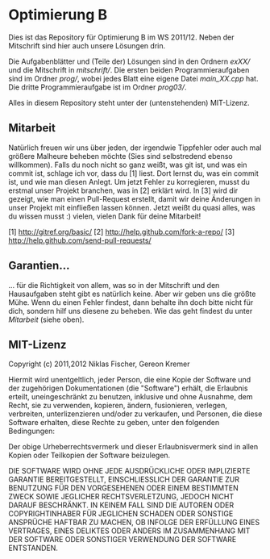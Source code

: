 Optimierung B
=============

Dies ist das Repository für Optimierung B im WS 2011/12.
Neben der Mitschrift sind hier auch unsere Lösungen drin.

Die Aufgabenblätter und (Teile der) Lösungen sind in den Ordnern *exXX/* und die Mitschrift in *mitschrift/*.
Die ersten beiden Programmieraufgaben sind im Ordner *prog/*, wobei jedes Blatt eine eigene Datei *main_XX.cpp* hat.
Die dritte Programmieraufgabe ist im Ordner *prog03/*.

Alles in diesem Repository steht unter der (untenstehenden) MIT-Lizenz.

Mitarbeit
---------
Natürlich freuen wir uns über jeden, der irgendwie Tippfehler oder auch mal größere Malheure beheben möchte (Sies sind selbstredend ebenso willkommen).
Falls du noch nicht so ganz weißt, was git ist, und was ein commit ist, schlage ich vor, dass du [1] liest. Dort lernst du, was ein commit ist, und wie man diesen Anlegt. Um jetzt Fehler zu korregieren, musst du erstmal unser Projekt branchen, was in [2] erklärt wird. In [3] wird dir gezeigt, wie man einen Pull-Request erstellt, damit wir deine Änderungen in unser Projekt mit einfließen lassen können. Jetzt weißt du quasi alles, was du wissen musst :) vielen, vielen Dank für deine Mitarbeit!

[1] http://gitref.org/basic/
[2] http://help.github.com/fork-a-repo/
[3] http://help.github.com/send-pull-requests/


Garantien…
----------
… für die Richtigkeit von allem, was so in der Mitschrift und den Hausaufgaben steht gibt es natürlich keine. Aber wir geben uns die größte Mühe. Wenn du einen Fehler findest, dann behalte ihn doch bitte nicht für dich, sondern hilf uns diesene zu beheben. Wie das geht findest du unter *Mitarbeit* (siehe oben).

MIT-Lizenz
----------

Copyright (c) 2011,2012 Niklas Fischer, Gereon Kremer

Hiermit wird unentgeltlich, jeder Person, die eine Kopie der Software und der zugehörigen Dokumentationen (die "Software") erhält, die Erlaubnis erteilt, uneingeschränkt zu benutzen, inklusive und ohne Ausnahme, dem Recht, sie zu verwenden, kopieren, ändern, fusionieren, verlegen, verbreiten, unterlizenzieren und/oder zu verkaufen, und Personen, die diese Software erhalten, diese Rechte zu geben, unter den folgenden Bedingungen:

Der obige Urheberrechtsvermerk und dieser Erlaubnisvermerk sind in allen Kopien oder Teilkopien der Software beizulegen.

DIE SOFTWARE WIRD OHNE JEDE AUSDRÜCKLICHE ODER IMPLIZIERTE GARANTIE BEREITGESTELLT, EINSCHLIESSLICH DER GARANTIE ZUR BENUTZUNG FÜR DEN VORGESEHENEN ODER EINEM BESTIMMTEN ZWECK SOWIE JEGLICHER RECHTSVERLETZUNG, JEDOCH NICHT DARAUF BESCHRÄNKT. IN KEINEM FALL SIND DIE AUTOREN ODER COPYRIGHTINHABER FÜR JEGLICHEN SCHADEN ODER SONSTIGE ANSPRÜCHE HAFTBAR ZU MACHEN, OB INFOLGE DER ERFÜLLUNG EINES VERTRAGES, EINES DELIKTES ODER ANDERS IM ZUSAMMENHANG MIT DER SOFTWARE ODER SONSTIGER VERWENDUNG DER SOFTWARE ENTSTANDEN.
